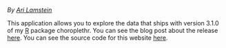 _By [Ari Lamstein](http://www.arilamstein.com)_

This application allows you to explore the data that ships with version 3.1.0 
of my [R](https://www.coursera.org/course/rprog) package choroplethr. You can 
see the blog post about the release [here](http://www.arilamstein.com/blog/2015/05/05/choroplethr-v3-1-0-better-summary-demographic-data/). 
You can see the source code for this website 
[here](https://github.com/arilamstein/choroplethr-3-1-0-shiny-app).

